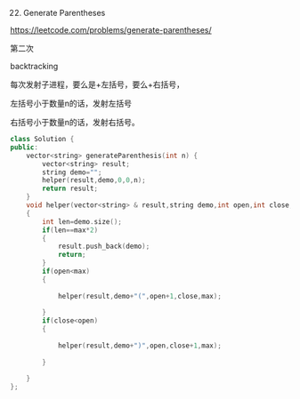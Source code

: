 22. Generate Parentheses

https://leetcode.com/problems/generate-parentheses/

第二次

backtracking

每次发射子进程，要么是+左括号，要么+右括号，

左括号小于数量n的话，发射左括号

右括号小于数量n的话，发射右括号。

```c++
class Solution {
public:
    vector<string> generateParenthesis(int n) {
        vector<string> result;
        string demo="";
        helper(result,demo,0,0,n);
        return result;
    }
    void helper(vector<string> & result,string demo,int open,int close,int max)
    {
        int len=demo.size();
        if(len==max*2)
        {
            result.push_back(demo);
            return;
        }
        if(open<max)
        {
            
            helper(result,demo+"(",open+1,close,max);
            
        }
        if(close<open)
        {
            
            helper(result,demo+")",open,close+1,max);
            
        }
            
    }
};
```

